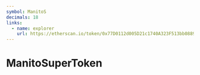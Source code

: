 ```yaml
---
symbol: ManitoS
decimals: 18
links:
  - name: explorer
    url: https://etherscan.io/token/0x77D0112d005D21c1740A323F513bb088916B9A14
---
```


# ManitoSuperToken
